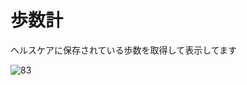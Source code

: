 # 歩数計

ヘルスケアに保存されている歩数を取得して表示してます

![83](https://user-images.githubusercontent.com/28350464/56369153-c2a5a300-6233-11e9-849f-d06a41bb6189.gif)